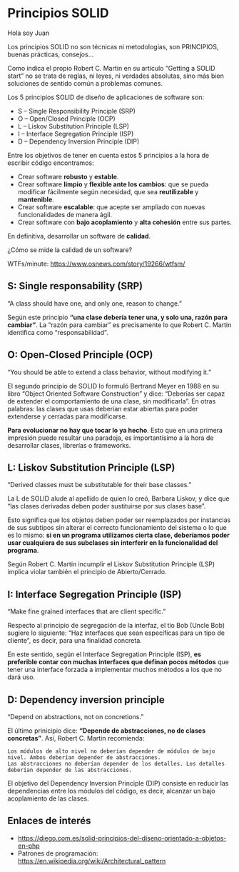 # Principios SOLID
Hola soy Juan

Los principios SOLID no son técnicas ni metodologías, son PRINCIPIOS, buenas prácticas, consejos...

Como indica el propio Robert C. Martin en su artículo “Getting a SOLID start” no se trata de reglas, ni leyes, ni verdades absolutas, sino más bien soluciones de sentido común a problemas comunes.

Los 5 principios SOLID de diseño de aplicaciones de software son:

- S – Single Responsibility Principle (SRP)
- O – Open/Closed Principle (OCP)
- L – Liskov Substitution Principle (LSP)
- I – Interface Segregation Principle (ISP)
- D – Dependency Inversion Principle (DIP)

Entre los objetivos de tener en cuenta estos 5 principios a la hora de escribir código encontramos:

- Crear software **robusto** y **estable**.
- Crear software **limpio** y **flexible ante los cambios**: que se pueda modificar fácilmente según necesidad, que sea **reutilizable** y **mantenible**.
- Crear software **escalable**: que acepte ser ampliado con nuevas funcionalidades de manera ágil.
- Crear software con **bajo acoplamiento** y **alta cohesión** entre sus partes.

En definitiva, desarrollar un software de **calidad**.

¿Cómo se mide la calidad de un software?

WTFs/minute: https://www.osnews.com/story/19266/wtfsm/

## S: Single responsability (SRP)

“A class should have one, and only one, reason to change.”

Según este principio **“una clase debería tener una, y solo una, razón para cambiar”**. La “razón para cambiar” es precisamente lo que Robert C. Martin identifica como “responsabilidad”.

## O: Open-Closed Principle (OCP)

“You should be able to extend a class behavior, without modifying it.”

El segundo principio de SOLID lo formuló Bertrand Meyer en 1988 en su libro “Object Oriented Software Construction” y dice: “Deberías ser capaz de extender el comportamiento de una clase, sin modificarla”. En otras palabras: las clases que usas deberían estar abiertas para poder extenderse y cerradas para modificarse.

**Para evolucionar no hay que tocar lo ya hecho**. Esto que en una primera impresión puede resultar una paradoja, es importantísimo a la hora de desarrollar clases, librerías o frameworks.

## L: Liskov Substitution Principle (LSP)

“Derived classes must be substitutable for their base classes.”

La L de SOLID alude al apellido de quien lo creó, Barbara Liskov, y dice que “las clases derivadas deben poder sustituirse por sus clases base”.

Esto significa que los objetos deben poder ser reemplazados por instancias de sus subtipos sin alterar el correcto funcionamiento del sistema o lo que es lo mismo: **si en un programa utilizamos cierta clase, deberíamos poder usar cualquiera de sus subclases sin interferir en la funcionalidad del programa**.  

Según Robert C. Martin incumplir el Liskov Substitution Principle (LSP) implica violar también el principio de Abierto/Cerrado.

## I: Interface Segregation Principle (ISP)

“Make fine grained interfaces that are client specific.”

Respecto al principio de segregación de la interfaz, el tío Bob (Uncle Bob) sugiere lo siguiente: “Haz interfaces que sean específicas para un tipo de cliente”, es decir, para una finalidad concreta.

En este sentido, según el Interface Segregation Principle (ISP), **es preferible contar con muchas interfaces que definan pocos métodos** que tener una interface forzada a implementar muchos métodos a los que no dará uso.

## D:  Dependency inversion principle 

“Depend on abstractions, not on concretions.”

El último prinicipio dice: **“Depende de abstracciones, no de clases concretas”**. Así, Robert C. Martin recomienda:

```
Los módulos de alto nivel no deberían depender de módulos de bajo nivel. Ambos deberían depender de abstracciones.
Las abstracciones no deberían depender de los detalles. Los detalles deberían depender de las abstracciones.
```

El objetivo del Dependency Inversion Principle (DIP) consiste en reducir las dependencias entre los módulos del código, es decir, alcanzar un bajo acoplamiento de las clases.

## Enlaces de interés

- https://diego.com.es/solid-principios-del-diseno-orientado-a-objetos-en-php
- Patrones de programación: https://en.wikipedia.org/wiki/Architectural_pattern
